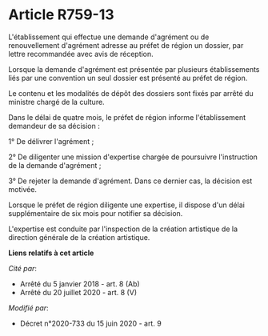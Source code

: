 # Article R759-13

L'établissement qui effectue une demande d'agrément ou de renouvellement d'agrément adresse au préfet de région un dossier,
par lettre recommandée avec avis de réception.

Lorsque la demande d'agrément est présentée par plusieurs établissements liés par une convention un seul dossier est présenté
au préfet de région.

Le contenu et les modalités de dépôt des dossiers sont fixés par arrêté du ministre chargé de la culture.

Dans le délai de quatre mois, le préfet de région informe l'établissement demandeur de sa décision :

1° De délivrer l'agrément ;

2° De diligenter une mission d'expertise chargée de poursuivre l'instruction de la demande d'agrément ;

3° De rejeter la demande d'agrément. Dans ce dernier cas, la décision est motivée.

Lorsque le préfet de région diligente une expertise, il dispose d'un délai supplémentaire de six mois pour notifier sa
décision.

L'expertise est conduite par l'inspection de la création artistique de la direction générale de la création artistique.

**Liens relatifs à cet article**

_Cité par_:

  - Arrêté du 5 janvier 2018 - art. 8 (Ab)
  - Arrêté du 20 juillet 2020 - art. 8 (V)

_Modifié par_:

  - Décret n°2020-733 du 15 juin 2020 - art. 9
